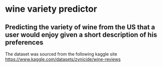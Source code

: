 # wine variety predictor

## Predicting the variety of wine from the US that a user would enjoy given a short description of his preferences

The dataset was sourced from the following kaggle site
https://www.kaggle.com/datasets/zynicide/wine-reviews
